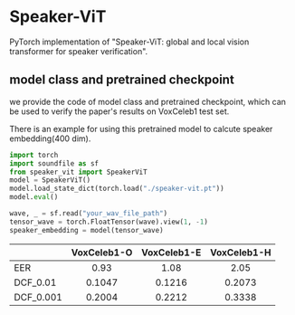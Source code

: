 # Speaker-ViT
PyTorch implementation of "Speaker-ViT: global and local vision transformer for speaker verification".

## model class and pretrained checkpoint
we provide the code of model class and pretrained checkpoint, which can be used to verify the paper's results on VoxCeleb1 test set.

There is an example for using this pretrained model to calcute speaker embedding(400 dim).
```python
import torch
import soundfile as sf
from speaker_vit import SpeakerViT
model = SpeakerViT()
model.load_state_dict(torch.load("./speaker-vit.pt"))
model.eval()

wave, _ = sf.read("your_wav_file_path")
tensor_wave = torch.FloatTensor(wave).view(1, -1)
speaker_embedding = model(tensor_wave)
```
||VoxCeleb1-O|VoxCeleb1-E|VoxCeleb1-H|
|:---|:---:|:---:|:---:|
|EER|0.93|1.08|2.05|
|DCF_0.01|0.1047|0.1216|0.2073|
|DCF_0.001|0.2004|0.2212|0.3338|
